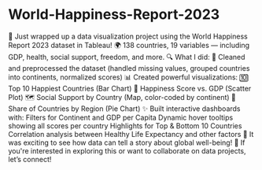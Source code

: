 # World-Happiness-Report-2023


🚀 Just wrapped up a data visualization project using the World Happiness Report 2023 dataset in Tableau!
 🌍 138 countries, 19 variables — including GDP, health, social support, freedom, and more.
🔍 What I did:
 📌 Cleaned and preprocessed the dataset (handled missing values, grouped countries into continents, normalized scores)
 📊 Created powerful visualizations:
🔟 Top 10 Happiest Countries (Bar Chart)
💸 Happiness Score vs. GDP (Scatter Plot)
🗺️ Social Support by Country (Map, color-coded by continent)
🥧 Share of Countries by Region (Pie Chart)
✨ Built interactive dashboards with:
Filters for Continent and GDP per Capita
Dynamic hover tooltips showing all scores per country
Highlights for Top & Bottom 10 Countries
Correlation analysis between Healthy Life Expectancy and other factors
🧠 It was exciting to see how data can tell a story about global well-being!
🔗 If you're interested in exploring this or want to collaborate on data projects, let’s connect!
